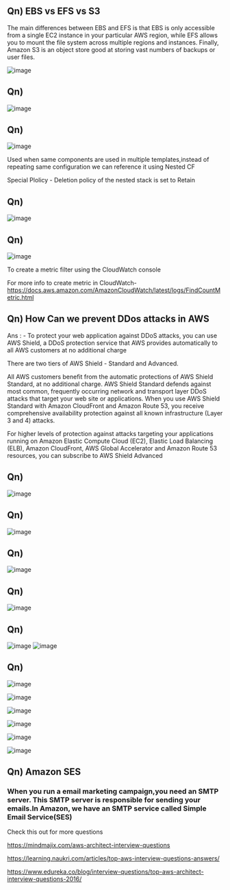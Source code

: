 ## Qn) EBS vs EFS vs S3

The main differences between EBS and EFS is that EBS is only accessible from a single EC2 instance in your particular AWS region, while EFS allows you to mount the file system across multiple regions and instances. Finally, Amazon S3 is an object store good at storing vast numbers of backups or user files.

![image](https://user-images.githubusercontent.com/54981984/98623479-c75c0b80-2331-11eb-87eb-1b724e8d45bf.png)

## Qn)
![image](https://user-images.githubusercontent.com/54981984/98623744-59fcaa80-2332-11eb-9dfb-d92a8055ba7b.png)

## Qn)
![image](https://user-images.githubusercontent.com/54981984/98624015-e4450e80-2332-11eb-9044-d9ef910af444.png)

Used when same components are used in multiple templates,instead of repeating same configuration we can reference it using Nested CF

Special Plolicy - Deletion policy of the nested stack is set to Retain

## Qn) 
![image](https://user-images.githubusercontent.com/54981984/98624393-b7ddc200-2333-11eb-8339-417f6201b8fc.png)

## Qn)
![image](https://user-images.githubusercontent.com/54981984/98624958-d1333e00-2334-11eb-9b69-b425d87c5150.png)

To create a metric filter using the CloudWatch console 

For more info to create metric in CloudWatch- https://docs.aws.amazon.com/AmazonCloudWatch/latest/logs/FindCountMetric.html

## Qn)  How Can  we prevent DDos attacks in AWS

Ans : -  To protect your web application against DDoS attacks, you can use AWS Shield, a DDoS protection service that AWS provides automatically to all AWS customers at no additional charge

There are two tiers of AWS Shield - Standard and Advanced.

All AWS customers benefit from the automatic protections of AWS Shield Standard, at no additional charge. AWS Shield Standard defends against most common, frequently occurring network and transport layer DDoS attacks that target your web site or applications. When you use AWS Shield Standard with Amazon CloudFront and Amazon Route 53, you receive comprehensive availability protection against all known infrastructure (Layer 3 and 4) attacks.

For higher levels of protection against attacks targeting your applications running on Amazon Elastic Compute Cloud (EC2), Elastic Load Balancing (ELB), Amazon CloudFront, AWS Global Accelerator and Amazon Route 53 resources, you can subscribe to AWS Shield Advanced

## Qn)
![image](https://user-images.githubusercontent.com/54981984/98698140-bc3dc580-239b-11eb-8078-e47c1c411862.png)

## Qn) 
![image](https://user-images.githubusercontent.com/54981984/98699109-cca27000-239c-11eb-9943-863a268f9823.png)

## Qn)
![image](https://user-images.githubusercontent.com/54981984/98699223-eb086b80-239c-11eb-8aff-a0ef56baf13a.png)

## Qn)
![image](https://user-images.githubusercontent.com/54981984/98699566-4e929900-239d-11eb-89e6-dfec31963b84.png)

## Qn)
![image](https://user-images.githubusercontent.com/54981984/98700099-d4164900-239d-11eb-96e7-3170d0e82404.png)
![image](https://user-images.githubusercontent.com/54981984/99082945-d6211780-25ea-11eb-820e-8757d23767b8.png)

## Qn)
![image](https://user-images.githubusercontent.com/54981984/98625753-45baac80-2336-11eb-9774-a6ebba326b34.png)

![image](https://user-images.githubusercontent.com/54981984/98625783-51a66e80-2336-11eb-83f4-a62a565e8ee4.png)

![image](https://user-images.githubusercontent.com/54981984/99082945-d6211780-25ea-11eb-820e-8757d23767b8.png)

![image](https://user-images.githubusercontent.com/54981984/99558623-ef123a00-29e9-11eb-8d63-9bfa6277c2b1.png)

![image](https://user-images.githubusercontent.com/54981984/99630962-c7aa8400-2a60-11eb-8290-289aa293e3cd.png)

![image](https://user-images.githubusercontent.com/54981984/99631007-dee97180-2a60-11eb-914b-ea05cb6bb46b.png)

## Qn) Amazon SES

### When you run a email marketing campaign,you need an SMTP server. This SMTP server is responsible for sending your emails.In Amazon, we have an SMTP service called Simple Email Service(SES)


Check this out for more questions


https://mindmajix.com/aws-architect-interview-questions

https://learning.naukri.com/articles/top-aws-interview-questions-answers/

https://www.edureka.co/blog/interview-questions/top-aws-architect-interview-questions-2016/
